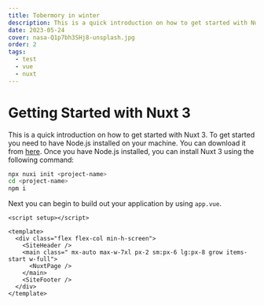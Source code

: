 ```yaml
---
title: Tobermory in winter
description: This is a quick introduction on how to get started with Nuxt 3.
date: 2023-05-24
cover: nasa-Q1p7bh3SHj8-unsplash.jpg
order: 2
tags:
  - test
  - vue
  - nuxt
---
```


# Getting Started with Nuxt 3

This is a quick introduction on how to get started with Nuxt 3. To get started you need to have Node.js installed on your machine. You can download it from [here](https://nodejs.org/en/download/). Once you have Node.js installed, you can install Nuxt 3 using the following command:

```bash
npx nuxi init <project-name>
cd <project-name>
npm i
```

Next you can begin to build out your application by using `app.vue`.

```vue
<script setup></script>

<template>
  <div class="flex flex-col min-h-screen">
    <SiteHeader />
    <main class=" mx-auto max-w-7xl px-2 sm:px-6 lg:px-8 grow items-start w-full">
      <NuxtPage />
    </main>
    <SiteFooter />
  </div>
</template>
```